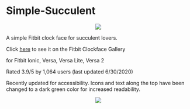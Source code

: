 # Simple-Succulent
<p align="center">
  <img src ="https://user-images.githubusercontent.com/33335169/86118766-2fe2d400-ba86-11ea-9e48-479d9f009327.png" />
</p>

A simple Fitbit clock face for succulent lovers.

Click [here](https://gallery.fitbit.com/details/2de3eea9-d4a7-452e-b947-df952c53cc60) to see it on the Fitbit Clockface Gallery

for Fitbit Ionic, Versa, Versa Lite, Versa 2

Rated 3.9/5 by 1,064 users (last updated 6/30/2020)

Recently updated for accessibility. Icons and text along the top have been changed to a dark green color for increased readability.

<p align="center">
  <img src ="https://user-images.githubusercontent.com/33335169/68066251-7b27c580-fcf2-11e9-825b-a5b20859316f.png" />
</p>
